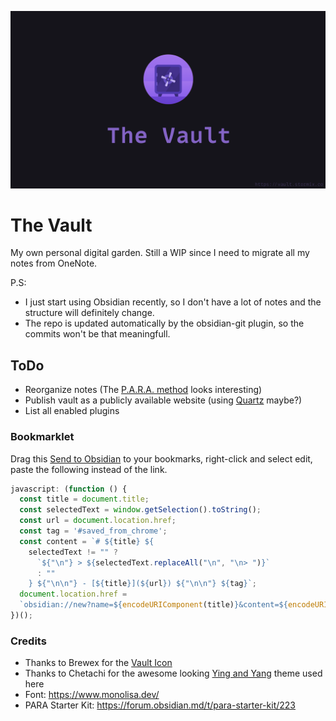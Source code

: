 
![TheVault.png](./TheVault.png)

# The Vault

My own personal digital garden. Still a WIP since I need to migrate all my notes from OneNote.


P.S: 
 - I just start using Obsidian recently, so I don't have a lot of notes and the structure will definitely change.
 - The repo is updated automatically by the obsidian-git plugin, so the commits won't be that meaningfull.


## ToDo
- Reorganize notes  (The [P.A.R.A. method](https://fortelabs.co/blog/para/) looks interesting)
- Publish vault as a publicly available website (using [Quartz](https://github.com/jackyzha0/quartz) maybe?)
- List all enabled plugins

### Bookmarklet

Drag this [Send to Obsidian](https://stormix.co) to your bookmarks, right-click and select edit, paste the following instead of the link.

```javascript
javascript: (function () {
  const title = document.title;
  const selectedText = window.getSelection().toString();
  const url = document.location.href;
  const tag = '#saved_from_chrome';
  const content = `# ${title} ${
    selectedText != "" ?
      `${"\n"} > ${selectedText.replaceAll("\n", "\n> ")}`
      : ""
    } ${"\n\n"} - [${title}](${url}) ${"\n\n"} ${tag}`;
  document.location.href =
  `obsidian://new?name=${encodeURIComponent(title)}&content=${encodeURIComponent(content)}&vault=TheVault`
})();
```

### Credits

- Thanks to Brewex for the [Vault Icon](https://dribbble.com/shots/12878749-Onboarding-Illustration-1)
- Thanks to Chetachi for the awesome looking [Ying and Yang](https://github.com/chetachiezikeuzor/Yin-and-Yang-Theme) theme used here
- Font: https://www.monolisa.dev/
- PARA Starter Kit: https://forum.obsidian.md/t/para-starter-kit/223